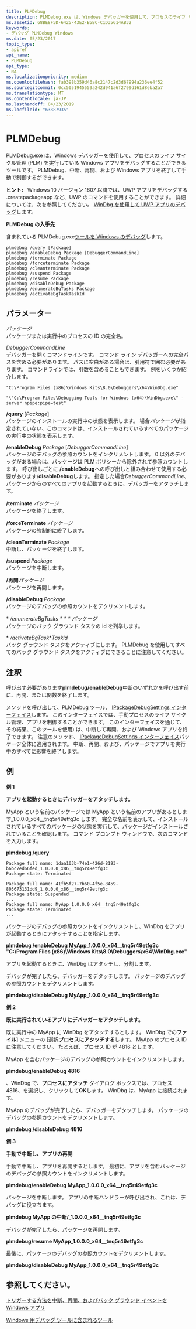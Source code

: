 ```yaml
---
title: PLMDebug
description: PLMDebug.exe は、Windows デバッガーを使用して、プロセスのライフ サイクル管理 (PLM) を実行している Windows アプリをデバッグすることができるツールです。
ms.assetid: 68BE8F5D-6425-43E2-B5BC-C1D35614AB32
keywords:
- デバッグ PLMDebug Windows
ms.date: 05/23/2017
topic_type:
- apiref
api_name:
- PLMDebug
api_type:
- NA
ms.localizationpriority: medium
ms.openlocfilehash: fab398b359d46a8c2147c2d3d67994a236ee4f52
ms.sourcegitcommit: 0cc5051945559a242d941a6f2799d161d8eba2a7
ms.translationtype: MT
ms.contentlocale: ja-JP
ms.lasthandoff: 04/23/2019
ms.locfileid: "63387935"
---
```

# <a name="plmdebug"></a>PLMDebug


PLMDebug.exe は、Windows デバッガーを使用して、プロセスのライフ サイクル管理 (PLM) を実行している Windows アプリをデバッグすることができるツールです。 PLMDebug、中断、再開、および Windows アプリを終了して手動で制御するができます。

**ヒント:**   Windows 10 バージョン 1607 以降では、UWP アプリをデバッグする .createpackageapp など、UWP のコマンドを使用することができます。 詳細については、次を参照してください。 [WinDbg を使用して UWP アプリのデバッグ](debugging-a-uwp-app-using-windbg.md)します。

 

**PLMDebug の入手先**

含まれている PLMDebug.exe[ツールを Windows のデバッグ](index.md)します。

```console
plmdebug /query [Package]
plmdebug /enableDebug Package [DebuggerCommandLine]
plmdebug /terminate Package
plmdebug /forceterminate Package
plmdebug /cleanterminate Package
plmdebug /suspend Package
plmdebug /resume Package
plmdebug /disableDebug Package
plmdebug /enumerateBgTasks Package
plmdebug /activateBgTaskTaskId
```

## <a name="span-idparametersspanspan-idparametersspanspan-idparametersspanparameters"></a><span id="Parameters"></span><span id="parameters"></span><span id="PARAMETERS"></span>パラメーター


<span id="_______Package"></span><span id="_______package"></span><span id="_______PACKAGE"></span> *パッケージ*  
パッケージまたは実行中のプロセスの ID の完全名。

<span id="_______DebuggerCommandLine"></span><span id="_______debuggercommandline"></span><span id="_______DEBUGGERCOMMANDLINE"></span> *DebuggerCommandLine*  
デバッガーを開くコマンドラインです。 コマンド ライン デバッガーへの完全パスを含める必要があります。 パスに空白がある場合は、引用符で囲む必要があります。 コマンドラインでは、引数を含めることもできます。 例をいくつか紹介します。

`"C:\Program Files (x86)\Windows Kits\8.0\Debuggers\x64\WinDbg.exe"`

`"\"C:\Program Files\Debugging Tools for Windows (x64)\WinDbg.exe\" -server npipe:pipe=test"`

<span id="________query_Package"></span><span id="________query_package"></span><span id="________QUERY_PACKAGE"></span> **/query** \[*Package*\]  
パッケージのインストールの実行中の状態を表示します。 場合*パッケージ*が指定されていない、このコマンドは、インストールされているすべてのパッケージの実行中の状態を表示します。

<span id="________enableDebug_Package_DebuggerCommandLine"></span><span id="________enabledebug_package_debuggercommandline"></span><span id="________ENABLEDEBUG_PACKAGE_DEBUGGERCOMMANDLINE"></span> **/enableDebug** *Package* \[*DebuggerCommandLine*\]  
パッケージのデバッグの参照カウントをインクリメントします。 0 以外のデバッグがある場合は、パッケージは PLM ポリシーから除外されて参照カウントします。 呼び出しごとに **/enableDebug**への呼び出しと組み合わせて使用する必要があります/**disableDebug**します。 指定した場合*DebuggerCommandLine*、パッケージからのすべてのアプリを起動するときに、デバッガーをアタッチします。

<span id="________terminate_Package"></span><span id="________terminate_package"></span><span id="________TERMINATE_PACKAGE"></span> **/terminate** *パッケージ*  
パッケージを終了します。

<span id="________forceTerminate_Package"></span><span id="________forceterminate_package"></span><span id="________FORCETERMINATE_PACKAGE"></span> **/forceTerminate** *パッケージ*  
パッケージの強制的に終了します。

<span id="________cleanTerminate_Package"></span><span id="________cleanterminate_package"></span><span id="________CLEANTERMINATE_PACKAGE"></span> **/cleanTerminate** *Package*  
中断し、パッケージを終了します。

<span id="________suspend_Package"></span><span id="________suspend_package"></span><span id="________SUSPEND_PACKAGE"></span> **/suspend** *Package*  
パッケージを中断します。

<span id="________resume_Package"></span><span id="________resume_package"></span><span id="________RESUME_PACKAGE"></span> **/再開***パッケージ*  
パッケージを再開します。

<span id="________disableDebug_Package"></span><span id="________disabledebug_package"></span><span id="________DISABLEDEBUG_PACKAGE"></span> **/disableDebug** *Package*  
パッケージのデバッグの参照カウントをデクリメントします。

<span id="________enumerateBgTasksPackage"></span><span id="________enumeratebgtaskspackage"></span><span id="________ENUMERATEBGTASKSPACKAGE"></span> * */enumerateBgTasks * * * パッケージ*  
パッケージのバック グラウンド タスクの id を列挙します。

<span id="________activateBgTaskTaskId"></span><span id="________activatebgtasktaskid"></span><span id="________ACTIVATEBGTASKTASKID"></span> * */activateBgTask***TaskId*  
バック グラウンド タスクをアクティブにします。 PLMDebug を使用してすべてのバック グラウンド タスクをアクティブにできることに注意してください。

<a name="remarks"></a>注釈
-------

呼び出す必要があります**plmdebug/enableDebug**中断のいずれかを呼び出す前に、再開、または関数を終了します。

メソッドを呼び出して、PLMDebug ツール、 [IPackageDebugSettings インターフェイス](https://go.microsoft.com/fwlink/p/?LinkID=267918)します。 このインターフェイスでは、手動プロセスのライフ サイクル管理、アプリを制御することができます。 このインターフェイスを通じて、その結果、このツールを使用) は、中断して再開、および Windows アプリを終了できます。 注意のメソッド、 [IPackageDebugSettings インターフェイス](https://go.microsoft.com/fwlink/p/?LinkID=267918)パッケージ全体に適用されます。 中断、再開、および、パッケージでアプリを実行中のすべてに影響を終了します。

<a name="examples"></a>例
--------

**例 1**

**アプリを起動するときにデバッガーをアタッチします。**

MyApp という名前のパッケージでは MyApp という名前のアプリがあるとします\_1.0.0.0\_x64\_\_tnq5r49etfg3c します。 完全な名前を表示して、インストールされているすべてのパッケージの状態を実行して、パッケージがインストールされていることを確認します。 コマンド プロンプト ウィンドウで、次のコマンドを入力します。

**plmdebug /query**

```console
Package full name: 1daa103b-74e1-426d-8193-b6bc7ed66fed_1.0.0.0_x86__tnq5r49etfg3c
Package state: Terminated

Package full name: 41fb5f27-7b60-4f5e-8459-803673131dd9_1.0.0.0_x86__tnq5r49etfg3c
Package state: Suspended
...
Package full name: MyApp_1.0.0.0_x64__tnq5r49etfg3c
Package state: Terminated
...
```

パッケージのデバッグの参照カウントをインクリメントし、WinDbg をアプリが起動するときにアタッチすることを指定します。

**plmdebug /enableDebug MyApp\_1.0.0.0\_x64\_\_tnq5r49etfg3c "C:\\Program Files (x86)\\Windows Kits\\8.0\\Debuggers\\x64\\WinDbg.exe"**

アプリを起動するときに、WinDbg はアタッチし、分割します。

デバッグが完了したら、デバッガーをデタッチします。 パッケージのデバッグの参照カウントをデクリメントします。

**plmdebug/disableDebug MyApp\_1.0.0.0\_x64\_\_tnq5r49etfg3c**

**例 2**

**既に実行されているアプリにデバッガーをアタッチします。**

既に実行中の MyApp に WinDbg をアタッチするとします。 WinDbg での**ファイル**] メニューの [選択**プロセスにアタッチする**します。 MyApp のプロセス ID に注意してください。 たとえば、プロセス ID が 4816 とします。

MyApp を含むパッケージのデバッグの参照カウントをインクリメントします。

**plmdebug/enableDebug 4816**

、WinDbg で、**プロセスにアタッチ** ダイアログ ボックスでは、プロセス 4816、を選択し、クリックして**OK**します。 WinDbg は、MyApp に接続されます。

MyApp のデバッグが完了したら、デバッガーをデタッチします。 パッケージのデバッグの参照カウントをデクリメントします。

**plmdebug /disableDebug 4816**

**例 3**

**手動で中断し、アプリの再開**

手動で中断し、アプリを再開するとします。 最初に、アプリを含むパッケージのデバッグの参照カウントをインクリメントします。

**plmdebug/enableDebug MyApp\_1.0.0.0\_x64\_\_tnq5r49etfg3c**

パッケージを中断します。 アプリの中断ハンドラーが呼び出され、これは、デバッグに役立ちます。

**plmdebug MyApp の中断/\_1.0.0.0\_x64\_\_tnq5r49etfg3c**

デバッグが完了したら、パッケージを再開します。

**plmdebug/resume MyApp\_1.0.0.0\_x64\_\_tnq5r49etfg3c**

最後に、パッケージのデバッグの参照カウントをデクリメントします。

**plmdebug/disableDebug MyApp\_1.0.0.0\_x64\_\_tnq5r49etfg3c**

## <a name="span-idseealsospansee-also"></a><span id="see_also"></span>参照してください。


[トリガーする方法を中断、再開、およびバック グラウンド イベントを Windows アプリ](https://go.microsoft.com/fwlink/p/?LinkID=267916)

[Windows 用デバッグ ツールに含まれるツール](extra-tools.md)

 

 






